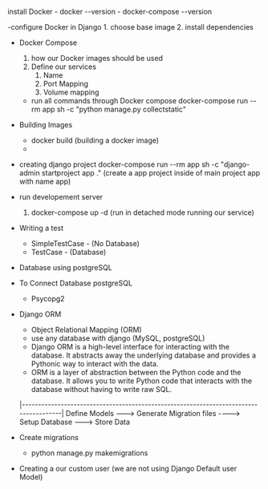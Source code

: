 install Docker 
    - docker --version
    - docker-compose --version

-configure Docker in Django
    1. choose base image
    2. install dependencies

- Docker Compose 
    1. how our Docker images should be used
    2. Define our services
        1. Name 
        2. Port Mapping 
        3. Volume mapping 
    
    - run all commands through Docker compose 
        docker-compose run --rm app sh -c "python manage.py collectstatic"


- Building Images
    - docker build  (building a docker image)
    - 

- creating django project 
     docker-compose run --rm app sh -c "django-admin startproject app ."  (create a app project inside of main project app with name app)


- run developement server
    1. docker-compose up -d (run in detached mode running  our service)

- Writing a test 
    - SimpleTestCase - (No Database)
    - TestCase - (Database)

- Database using 
    postgreSQL
- To Connect Database postgreSQL
   - Psycopg2

    
- Django ORM 
    - Object Relational Mapping (ORM)
    - use any database with django (MySQL, postgreSQL)
    - Django ORM is a high-level interface for interacting with the database. It abstracts away the underlying database and provides a Pythonic way to interact with the data.
    - ORM is a layer of abstraction between the Python code and the database. It allows you to write Python code that interacts with the database without having to write raw SQL.

   |--------------------------------------------------------------------------------------|
     Define Models ---> Generate Migration files ----> Setup Database  ---> Store Data



- Create migrations
    - python manage.py makemigrations



- Creating a our custom user (we are not using Django Default user Model)

